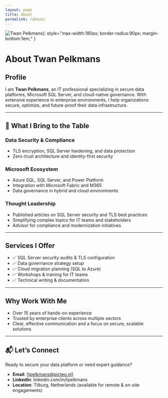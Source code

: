 ```yaml
---
layout: page
title: About
permalink: /about/
---
```


![Twan Pelkmans](/assets/img/twan.jpg){: style="max-width:180px; border-radius:90px; margin-bottom:1em;" }

# About Twan Pelkmans

## Profile
I am **Twan Pelkmans**, an IT professional specializing in secure data platforms, Microsoft SQL Server, and cloud-native governance. With extensive experience in enterprise environments, I help organizations secure, optimize, and future-proof their data infrastructure.

---

## 💼 What I Bring to the Table

### Data Security & Compliance
- TLS encryption, SQL Server hardening, and data protection
- Zero-trust architecture and identity-first security

### Microsoft Ecosystem
- Azure SQL, SQL Server, and Power Platform
- Integration with Microsoft Fabric and M365
- Data governance in hybrid and cloud environments

### Thought Leadership
- Published articles on SQL Server security and TLS best practices
- Simplifying complex topics for IT teams and stakeholders
- Advisor for compliance and modernization initiatives

---

## Services I Offer
- ✅ SQL Server security audits & TLS configuration
- ✅ Data governance strategy setup
- ✅ Cloud migration planning (SQL to Azure)
- ✅ Workshops & training for IT teams
- ✅ Technical writing & documentation

---

## Why Work With Me

- Over 15 years of hands-on experience
- Trusted by enterprise clients across multiple sectors
- Clear, effective communication and a focus on secure, scalable solutions

---

## 📬 Let’s Connect

Ready to secure your data platform or need expert guidance?

- **Email**: [tpelkmans@picteo.nl]  
- **LinkedIn**: linkedin.com/in/tpelkmans  
- **Location**: Tilburg, Netherlands (available for remote & on-site engagements)

